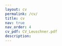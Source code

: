 ```yaml
---
layout: cv
permalink: /cv/
title: cv
nav: true
nav_order: 4
cv_pdf: CV_Leuschner.pdf
description: 
---
```

